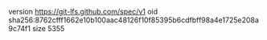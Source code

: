 version https://git-lfs.github.com/spec/v1
oid sha256:8762cfff1662e10b100aac48126f10f85395b6cdfbff98a4e1725e208a9c74f1
size 5355
